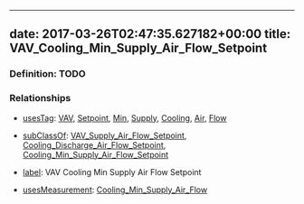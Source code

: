 
---
date: 2017-03-26T02:47:35.627182+00:00
title: VAV_Cooling_Min_Supply_Air_Flow_Setpoint
---
### Definition: TODO

### Relationships

* [usesTag](https://brickschema.org/schema/1.0/BrickFrame#usesTag): [VAV](https://brickschema.org/schema/1.0/BrickTag#VAV), [Setpoint](https://brickschema.org/schema/1.0/BrickTag#Setpoint), [Min](https://brickschema.org/schema/1.0/BrickTag#Min), [Supply](https://brickschema.org/schema/1.0/BrickTag#Supply), [Cooling](https://brickschema.org/schema/1.0/BrickTag#Cooling), [Air](https://brickschema.org/schema/1.0/BrickTag#Air), [Flow](https://brickschema.org/schema/1.0/BrickTag#Flow)

* [subClassOf](http://www.w3.org/2000/01/rdf-schema#subClassOf): [VAV_Supply_Air_Flow_Setpoint](https://brickschema.org/schema/1.0/Brick#VAV_Supply_Air_Flow_Setpoint), [Cooling_Discharge_Air_Flow_Setpoint](https://brickschema.org/schema/1.0/Brick#Cooling_Discharge_Air_Flow_Setpoint), [Cooling_Min_Supply_Air_Flow_Setpoint](https://brickschema.org/schema/1.0/Brick#Cooling_Min_Supply_Air_Flow_Setpoint)

* [label](http://www.w3.org/2000/01/rdf-schema#label): VAV Cooling Min Supply Air Flow Setpoint

* [usesMeasurement](https://brickschema.org/schema/1.0/BrickFrame#usesMeasurement): [Cooling_Min_Supply_Air_Flow](https://brickschema.org/schema/1.0/Brick#Cooling_Min_Supply_Air_Flow)
